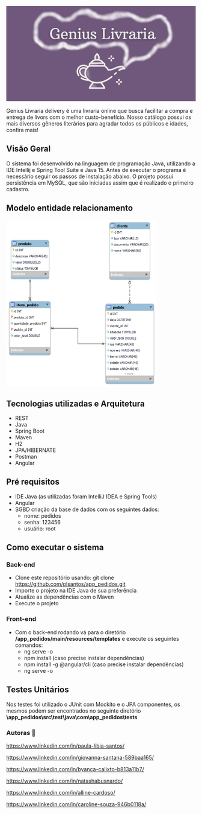 <p align="center">
  <img src="https://github.com/plsantos/app_pedidos/blob/develop/src/main/resources/templates/src/assets/img/logo.png" width="800" title="hover text">
</p>
Genius Livraria delivery é uma livraria online que busca facilitar a compra e entrega de livors com o melhor custo-benefício. Nosso catálogo possui os mais diversos gêneros literários para agradar todos os públicos e idades, confira mais!

## Visão Geral
O sistema foi desenvolvido na linguagem de programação Java, utilizando a IDE Intellij e Spring Tool Suite e Java 15. Antes de executar o programa é necessário seguir os passos de instalação abaixo. O projeto possui persistência em  MySQL, que são iniciadas assim que é realizado o primeiro cadastro.

## Modelo entidade relacionamento

<p >
  <img src="https://github.com/plsantos/app_pedidos/blob/develop/bd/MER.png" width="400" title="hover text">
</p>

## Tecnologias utilizadas e Arquitetura 
- REST
- Java
- Spring Boot
- Maven
- H2
- JPA/HIBERNATE
- Postman
- Angular

## Pré requisitos 
- IDE Java (as utilizadas foram IntelliJ IDEA e Spring Tools)
- Angular 
- SGBD criação da base de dados com os seguintes dados:
  -  nome: pedidos
  -  senha: 123456
  -  usuário: root
 
## Como executar o sistema 
### Back-end
- Clone este repositório usando: git clone https://github.com/plsantos/app_pedidos.git
- Importe o projeto na IDE Java de sua preferência 
- Atualize as dependências com o Maven
- Execute o projeto

### Front-end
- Com o back-end rodando vá para o diretório **/app_pedidos/main/resources/templates** e execute os seguintes comandos: 
  - ng serve -o
  - npm install (caso precise instalar dependências)
  - npm install -g @angular/cli (caso precise instalar dependências)
  - ng serve -o
  
## Testes Unitários
Nos testes foi utilizado o JUnit com Mockito e o JPA componentes, os mesmos podem ser encontrados no seguinte diretório **\app_pedidos\src\test\java\com\app_pedidos\tests** 
  
### Autoras :blue_heart:
https://www.linkedin.com/in/paula-libia-santos/

https://www.linkedin.com/in/giovanna-santana-589baa165/

https://www.linkedin.com/in/byanca-calixto-b813a11b7/

https://www.linkedin.com/in/natashabusnardo/

https://www.linkedin.com/in/alline-cardoso/

https://www.linkedin.com/in/caroline-souza-946b0118a/
